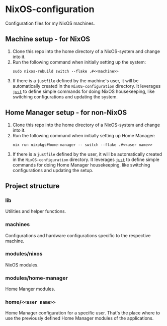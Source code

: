 # NixOS-configuration

Configuration files for my NixOS machines.

## Machine setup - for NixOS

1. Clone this repo into the home directory of a NixOS-system and change into it.
2. Run the following command when initially setting up the system:
   ```shell
   sudo nixos-rebuild switch --flake .#<<machine>>
   ```
3. If there is a `justfile` defined by the machine's user, it will be automatically created in the `NixOS-configuration` directory.
   It leverages [`just`](https://just.systems/man/en/) to define simple commands for doing NixOS housekeeping,
   like switching configurations and updating the system.

## Home Manager setup - for non-NixOS

1. Clone this repo into the home directory of a NixOS-system and change into it.
2. Run the following command when initially setting up Home Manager:
   ```shell
   nix run nixpkgs#home-manager -- switch --flake .#<<user name>>
   ```
3. If there is a `justfile` defined by the user, it will be automatically created in the `NixOS-configuration` directory.
   It leverages [`just`](https://just.systems/man/en/) to define simple commands for doing Home Manager housekeeping,
   like switching configurations and updating the setup.

## Project structure

### lib

Utilities and helper functions.

### machines

Configurations and hardware configurations specific to the respective machine.

### modules/nixos

NixOS modules.

### modules/home-manager

Home Manger modules.

### home/`<<user name>>`

Home Manager configuration for a specific user.
That's the place where to use the previously defined Home Manager modules of the applications.
